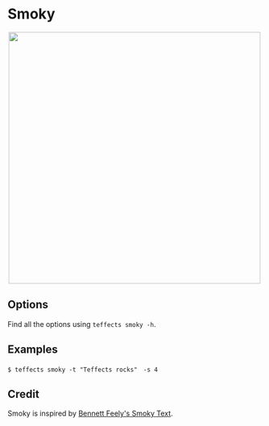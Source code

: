 # Smoky

<p align="center">
<img width="500" src="https://raw.githubusercontent.com/shinokada/teffects/main/images/smoky.gif" />
</p>

## Options

Find all the options using `teffects smoky -h`.

## Examples

```
$ teffects smoky -t "Teffects rocks"　-s 4
```

## Credit

Smoky is inspired by [Bennett Feely's Smoky Text](https://codepen.io/bennettfeely/pen/lgybC).

